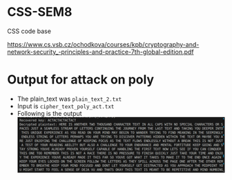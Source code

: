 # CSS-SEM8
CSS code base 

https://www.cs.vsb.cz/ochodkova/courses/kpb/cryptography-and-network-security_-principles-and-practice-7th-global-edition.pdf


# Output for attack on poly
- The plain_text was `plain_text_2.txt`
- Input is `cipher_text_poly_act.txt`
- Following is the output
![alt text](image.png)